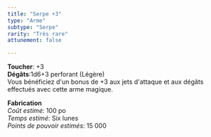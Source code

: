 ```yaml
---
title: "Serpe +3"
type: "Arme"
subtype: "Serpe"
rarity: "Très rare"
attunement: false

---
```

**Toucher**: +3  
**Dégâts**:1d6+3 perforant (Légère)  
Vous bénéficiez d'un bonus de +3 aux jets d'attaque et aux dégâts effectués avec cette arme magique.  

**Fabrication**  
*Coût estimé*: 100 po  
*Temps estimé*: Six lunes  
*Points de pouvoir estimés*: 15 000  

